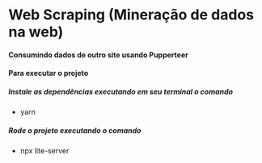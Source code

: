 # Web Scraping (Mineração de dados na web) 

#### Consumindo dados de outro site usando Pupperteer

#### Para executar o projeto
  ##### Instale as dependências executando em seu terminal o comando
  - yarn

  ##### Rode o projeto executando o comando
  - npx lite-server
